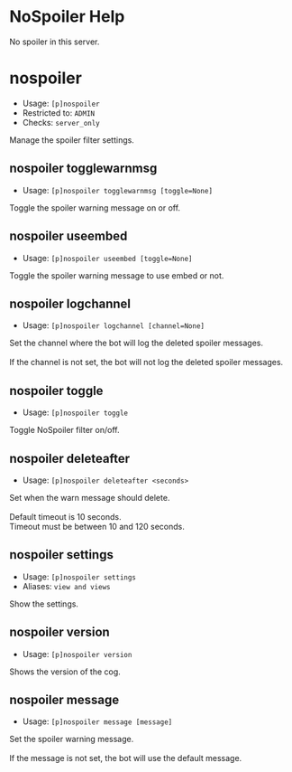 # NoSpoiler Help

No spoiler in this server.

# nospoiler
 - Usage: `[p]nospoiler`
 - Restricted to: `ADMIN`
 - Checks: `server_only`

Manage the spoiler filter settings.

## nospoiler togglewarnmsg
 - Usage: `[p]nospoiler togglewarnmsg [toggle=None]`

Toggle the spoiler warning message on or off.

## nospoiler useembed
 - Usage: `[p]nospoiler useembed [toggle=None]`

Toggle the spoiler warning message to use embed or not.

## nospoiler logchannel
 - Usage: `[p]nospoiler logchannel [channel=None]`

Set the channel where the bot will log the deleted spoiler messages.<br/><br/>If the channel is not set, the bot will not log the deleted spoiler messages.

## nospoiler toggle
 - Usage: `[p]nospoiler toggle`

Toggle NoSpoiler filter on/off.

## nospoiler deleteafter
 - Usage: `[p]nospoiler deleteafter <seconds>`

Set when the warn message should delete.<br/><br/>Default timeout is 10 seconds.<br/>Timeout must be between 10 and 120 seconds.

## nospoiler settings
 - Usage: `[p]nospoiler settings`
 - Aliases: `view and views`

Show the settings.

## nospoiler version
 - Usage: `[p]nospoiler version`

Shows the version of the cog.

## nospoiler message
 - Usage: `[p]nospoiler message [message]`

Set the spoiler warning message.<br/><br/>If the message is not set, the bot will use the default message.
